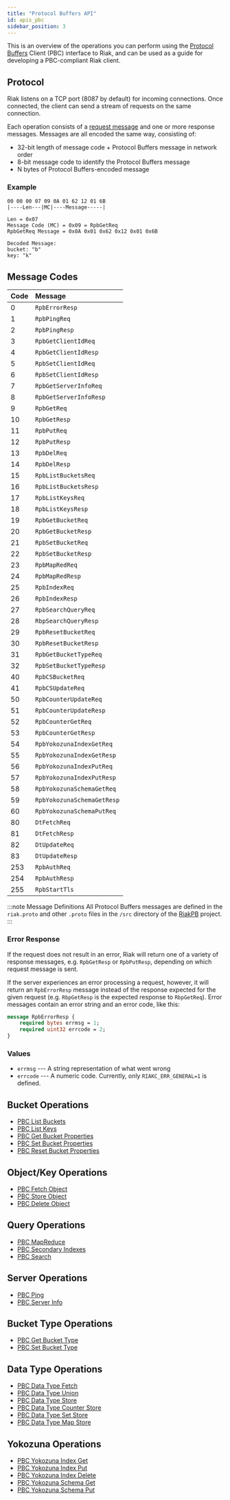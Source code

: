 ```yaml
---
title: "Protocol Buffers API"
id: apis_pbc
sidebar_position: 3
---
```


This is an overview of the operations you can perform using the
[Protocol Buffers](https://code.google.com/p/protobuf/) Client (PBC)
interface to Riak, and can be used as a guide for developing a
PBC-compliant Riak client.

## Protocol

Riak listens on a TCP port (8087 by default) for incoming connections.
Once connected, the client can send a stream of requests on the same
connection.

Each operation consists of a [request message](https://developers.google.com/protocol-buffers/docs/encoding) and one or more response messages. Messages are all encoded the same way, consisting of:

* 32-bit length of message code + Protocol Buffers message in network
  order
* 8-bit message code to identify the Protocol Buffers message
* N bytes of Protocol Buffers-encoded message

### Example

    00 00 00 07 09 0A 01 62 12 01 6B
    |----Len---|MC|----Message-----|

    Len = 0x07
    Message Code (MC) = 0x09 = RpbGetReq
    RpbGetReq Message = 0x0A 0x01 0x62 0x12 0x01 0x6B

    Decoded Message:
    bucket: "b"
    key: "k"

## Message Codes

| Code | Message                    |
| :--- | :------------------------- |
| 0    | `RpbErrorResp`             |
| 1    | `RpbPingReq`               |
| 2    | `RpbPingResp`              |
| 3    | `RpbGetClientIdReq`        |
| 4    | `RpbGetClientIdResp`       |
| 5    | `RpbSetClientIdReq`        |
| 6    | `RpbSetClientIdResp`       |
| 7    | `RpbGetServerInfoReq`      |
| 8    | `RpbGetServerInfoResp`     |
| 9    | `RpbGetReq`                |
| 10   | `RpbGetResp`               |
| 11   | `RpbPutReq`                |
| 12   | `RpbPutResp`               |
| 13   | `RpbDelReq`                |
| 14   | `RpbDelResp`               |
| 15   | `RpbListBucketsReq`        |
| 16   | `RpbListBucketsResp`       |
| 17   | `RpbListKeysReq`           |
| 18   | `RpbListKeysResp`          |
| 19   | `RpbGetBucketReq`          |
| 20   | `RpbGetBucketResp`         |
| 21   | `RpbSetBucketReq`          |
| 22   | `RpbSetBucketResp`         |
| 23   | `RpbMapRedReq`             |
| 24   | `RpbMapRedResp`            |
| 25   | `RpbIndexReq`              |
| 26   | `RpbIndexResp`             |
| 27   | `RpbSearchQueryReq`        |
| 28   | `RbpSearchQueryResp`       |
| 29   | `RpbResetBucketReq`        |
| 30   | `RpbResetBucketResp`       |
| 31   | `RpbGetBucketTypeReq`      |
| 32   | `RpbSetBucketTypeResp`     |
| 40   | `RpbCSBucketReq`           |
| 41   | `RpbCSUpdateReq`           |
| 50   | `RpbCounterUpdateReq`      |
| 51   | `RpbCounterUpdateResp`     |
| 52   | `RpbCounterGetReq`         |
| 53   | `RpbCounterGetResp`        |
| 54   | `RpbYokozunaIndexGetReq`   |
| 55   | `RpbYokozunaIndexGetResp`  |
| 56   | `RpbYokozunaIndexPutReq`   |
| 57   | `RpbYokozunaIndexPutResp`  |
| 58   | `RpbYokozunaSchemaGetReq`  |
| 59   | `RpbYokozunaSchemaGetResp` |
| 60   | `RpbYokozunaSchemaPutReq`  |
| 80   | `DtFetchReq`               |
| 81   | `DtFetchResp`              |
| 82   | `DtUpdateReq`              |
| 83   | `DtUpdateResp`             |
| 253  | `RpbAuthReq`               |
| 254  | `RpbAuthResp`              |
| 255  | `RpbStartTls`              |

:::note Message Definitions
All Protocol Buffers messages are defined in the `riak.proto` and other
`.proto` files in the `/src` directory of the
<a href="https://github.com/basho/riak_pb">RiakPB</a> project.
:::

### Error Response

If the request does not result in an error, Riak will return one of a
variety of response messages, e.g. `RpbGetResp` or `RpbPutResp`,
depending on which request message is sent.

If the server experiences an error processing a request, however, it
will return an `RpbErrorResp` message instead of the response expected
for the given request (e.g. `RbpGetResp` is the expected response to
`RbpGetReq`). Error messages contain an error string and an error code,
like this:

```protobuf
message RpbErrorResp {
    required bytes errmsg = 1;
    required uint32 errcode = 2;
}
```

### Values

* `errmsg` --- A string representation of what went wrong
* `errcode` --- A numeric code. Currently, only `RIAKC_ERR_GENERAL=1`
  is defined.

## Bucket Operations

* [PBC List Buckets](../../../developing/api/protocol-buffers/list-buckets.md)
* [PBC List Keys](../../../developing/api/protocol-buffers/list-keys.md)
* [PBC Get Bucket Properties](../../../developing/api/protocol-buffers/get-bucket-props.md)
* [PBC Set Bucket Properties](../../../developing/api/protocol-buffers/set-bucket-props.md)
* [PBC Reset Bucket Properties](../../../developing/api/protocol-buffers/reset-bucket-props.md)

## Object/Key Operations

* [PBC Fetch Object](../../../developing/api/protocol-buffers/fetch-object.md)
* [PBC Store Object](../../../developing/api/protocol-buffers/store-object.md)
* [PBC Delete Object](../../../developing/api/protocol-buffers/delete-object.md)

## Query Operations

* [PBC MapReduce](../../../developing/api/protocol-buffers/mapreduce.md)
* [PBC Secondary Indexes](../../../developing/api/protocol-buffers/secondary-indexes.md)
* [PBC Search](../../../developing/api/protocol-buffers/search.md)

## Server Operations

* [PBC Ping](../../../developing/api/protocol-buffers/ping.md)
* [PBC Server Info](../../../developing/api/protocol-buffers/server-info.md)

## Bucket Type Operations

* [PBC Get Bucket Type](../../../developing/api/protocol-buffers/get-bucket-type.md)
* [PBC Set Bucket Type](../../../developing/api/protocol-buffers/set-bucket-type.md)

## Data Type Operations

* [PBC Data Type Fetch](../../../developing/api/protocol-buffers/dt-fetch.md)
* [PBC Data Type Union](../../../developing/api/protocol-buffers/dt-union.md)
* [PBC Data Type Store](../../../developing/api/protocol-buffers/dt-store.md)
* [PBC Data Type Counter Store](../../../developing/api/protocol-buffers/dt-counter-store.md)
* [PBC Data Type Set Store](../../../developing/api/protocol-buffers/dt-set-store.md)
* [PBC Data Type Map Store](../../../developing/api/protocol-buffers/dt-map-store.md)

## Yokozuna Operations

* [PBC Yokozuna Index Get](../../../developing/api/protocol-buffers/yz-index-get.md)
* [PBC Yokozuna Index Put](../../../developing/api/protocol-buffers/yz-index-put.md)
* [PBC Yokozuna Index Delete](../../../developing/api/protocol-buffers/yz-index-delete.md)
* [PBC Yokozuna Schema Get](../../../developing/api/protocol-buffers/yz-schema-get.md)
* [PBC Yokozuna Schema Put](../../../developing/api/protocol-buffers/yz-schema-put.md)
